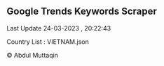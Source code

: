 

## Google Trends Keywords Scraper 
 
Last Update 24-03-2023 , 20:22:43

Country List :
VIETNAM.json



© Abdul Muttaqin 
